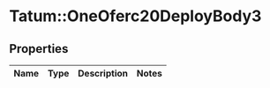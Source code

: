 # Tatum::OneOferc20DeployBody3

## Properties
Name | Type | Description | Notes
------------ | ------------- | ------------- | -------------

